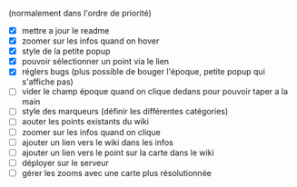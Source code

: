 (normalement dans l'ordre de priorité)

- [x] mettre a jour le readme
- [x] zoomer sur les infos quand on hover
- [x] style de la petite popup
- [x] pouvoir sélectionner un point via le lien
- [x] réglers bugs (plus possible de bouger l'époque, petite popup qui s'affiche pas)
- [ ] vider le champ époque quand on clique dedans pour pouvoir taper a la main
- [ ] style des marqueurs (définir les différentes catégories)
- [ ] aouter les points existants du wiki
- [ ] zoomer sur les infos quand on clique
- [ ] ajouter un lien vers le wiki dans les infos
- [ ] ajouter un lien vers le point sur la carte dans le wiki
- [ ] déployer sur le serveur
- [ ] gérer les zooms avec une carte plus résolutionnée